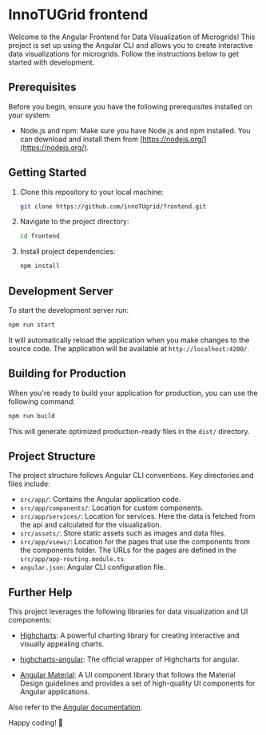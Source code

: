 # InnoTUGrid frontend

Welcome to the Angular Frontend for Data Visualization of Microgrids! This project is set up using the Angular CLI and allows you to create interactive data visualizations for microgrids. Follow the instructions below to get started with development.

## Prerequisites

Before you begin, ensure you have the following prerequisites installed on your system:

- Node.js and npm: Make sure you have Node.js and npm installed. You can download and install them from [https://nodejs.org/](https://nodejs.org/).

## Getting Started

1. Clone this repository to your local machine:

   ```bash
   git clone https://github.com/innoTUgrid/frontend.git
   ```

2. Navigate to the project directory:

   ```bash
   cd frontend
   ```

3. Install project dependencies:

   ```bash
   npm install
   ```

## Development Server

To start the development server run:

```bash
npm run start
```

It will automatically reload the application when you make changes to the source code. The application will be available at `http://localhost:4200/`.

## Building for Production

When you're ready to build your application for production, you can use the following command:

```bash
npm run build
```

This will generate optimized production-ready files in the `dist/` directory.

## Project Structure

The project structure follows Angular CLI conventions. Key directories and files include:

- `src/app/`: Contains the Angular application code.
- `src/app/components/`: Location for custom components.
- `src/app/services/`: Location for services. Here the data is fetched from the api and calculated for the visualization.
- `src/assets/`: Store static assets such as images and data files.
- `src/app/views/`: Location for the pages that use the components from the components folder. The URLs for the pages are defined in the `src/app/app-routing.module.ts`
- `angular.json`: Angular CLI configuration file.

## Further Help

This project leverages the following libraries for data visualization and UI components:

- [Highcharts](https://www.highcharts.com/): A powerful charting library for creating interactive and visually appealing charts.

- [highcharts-angular](https://github.com/highcharts/highcharts-angular): The official wrapper of Highcharts for angular.

- [Angular Material](https://material.angular.io/): A UI component library that follows the Material Design guidelines and provides a set of high-quality UI components for Angular applications.

Also refer to the [Angular documentation](https://angular.io/).

Happy coding! 🚀

